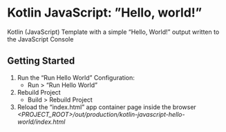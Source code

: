 # Kotlin JavaScript: ”Hello, world!”
Kotlin (JavaScript) Template with a simple “Hello, World!” output written to the JavaScript Console

## Getting Started

1. Run the “Run Hello World” Configuration:
	* Run > “Run Hello World”
2. Rebuild Project
	* Build > Rebuild Project
3. Reload the “index.html” app container page inside the browser *\<PROJECT_ROOT>/out/production/kotlin-javascript-hello-world/index.html*

